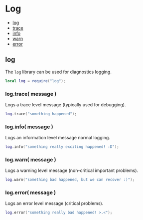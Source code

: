 
# Log
* [log](#log-1)
* [trace](#logtrace-message-)
* [info](#logstroke-message-)
* [warn](#logwarn-message-)
* [error](#logerror-message-)



## log
The ``log`` library can be used for diagnostics logging.

````lua
local log = require("log");
````



### log.trace( message )
Logs a trace level message (typically used for debugging).

````lua
log.trace("something happened");
````



### log.info( message )
Logs an information level message normal logging.

````lua
log.info("something really exciting happened! :D");
````



### log.warn( message )
Logs a warning level message (non-critical important problems).

````lua
log.warn("something bad happened, but we can recover :)");
````



### log.error( message )
Logs an error level message (critical problems).

````lua
log.error("something really bad happened! >.<");
````


